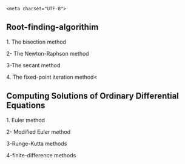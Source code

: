 <!DOCTYPE html>
<html>
<head>

	<meta charset="UTF-8">

</head>
<body  >

<h2>Root-finding-algorithim</h2>
<p>1. The bisection method </p>
<p>2- The Newton-Raphson method </p>
<p>3-The secant method </p>
<p>4. The fixed-point iteration method<</p>	  
<h2>Computing Solutions of Ordinary Differential
Equations</h2>
<p>1. Euler method </p>
<p>2- Modified Euler method </p>
<p>3-Runge-Kutta methods </p>
<p>4-finite-difference methods</p>	


</body>
</html>

